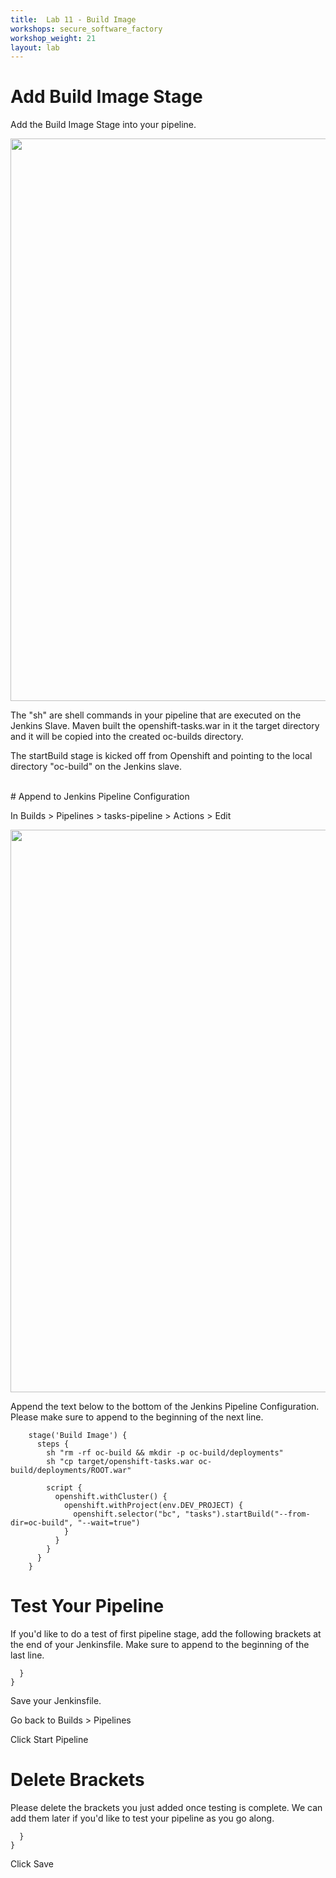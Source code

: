 ```yaml
---
title:  Lab 11 - Build Image
workshops: secure_software_factory
workshop_weight: 21
layout: lab
---
```

# Add Build Image Stage

Add the Build Image Stage into your pipeline.

<img src="../images/pipeline_oc_build_image.png" width="900" />

The "sh" are shell commands in your pipeline that are executed on the Jenkins Slave.  Maven built the openshift-tasks.war in it the target directory and it will be copied into the created oc-builds directory.

The startBuild stage is kicked off from Openshift and pointing to the local directory "oc-build" on the Jenkins slave.

<br>
# Append to Jenkins Pipeline Configuration

In Builds > Pipelines > tasks-pipeline > Actions > Edit

<img src="../images/pipeline_actions_edit.png" width="900" />

Append the text below to the bottom of the Jenkins Pipeline Configuration.  Please make sure to append to the beginning of the next line.  

```
    stage('Build Image') {
      steps {
        sh "rm -rf oc-build && mkdir -p oc-build/deployments"
        sh "cp target/openshift-tasks.war oc-build/deployments/ROOT.war"

        script {
          openshift.withCluster() {
            openshift.withProject(env.DEV_PROJECT) {
              openshift.selector("bc", "tasks").startBuild("--from-dir=oc-build", "--wait=true")
            }
          }
        }
      }
    }
```
# Test Your Pipeline
If you'd like to do a test of first pipeline stage, add the following brackets at the end of your Jenkinsfile. Make sure to append to the beginning of the last line.

```
  }
}
```

Save your Jenkinsfile.

Go back to Builds > Pipelines

Click Start Pipeline

# Delete Brackets
Please delete the brackets you just added once testing is complete. We can add them later if you'd like to test your pipeline as you go along.

```
  }
}
```
Click Save
